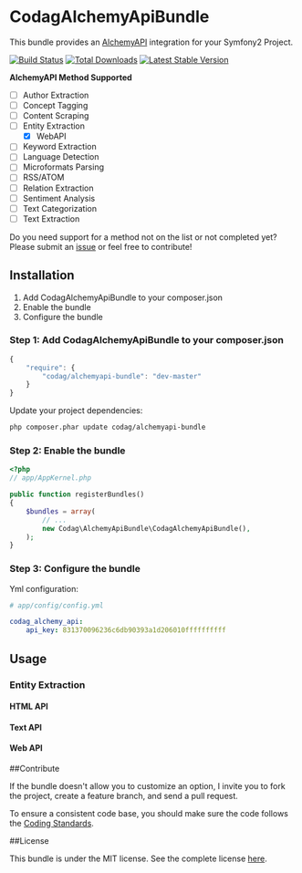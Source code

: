 # CodagAlchemyApiBundle

This bundle provides an [AlchemyAPI](http://www.alchemyapi.com/) integration for your Symfony2 Project.

[![Build Status](https://travis-ci.org/Codag/AlchemyApiBundle.png?branch=master)](https://travis-ci.org/Codag/AlchemyApiBundle)
[![Total Downloads](https://poser.pugx.org/codag/alchemyapi-bundle/downloads.png)](https://packagist.org/packages/codag/alchemyapi-bundle)
[![Latest Stable Version](https://poser.pugx.org/codag/alchemyapi-bundle/v/stable.png)](https://packagist.org/packages/codag/alchemyapi-bundle)

**AlchemyAPI Method Supported**
- [ ] Author Extraction 
- [ ] Concept Tagging
- [ ] Content Scraping
- [ ] Entity Extraction
  - [x] WebAPI
- [ ] Keyword Extraction
- [ ] Language Detection
- [ ] Microformats Parsing
- [ ] RSS/ATOM
- [ ] Relation Extraction
- [ ] Sentiment Analysis
- [ ] Text Categorization
- [ ] Text Extraction

Do you need support for a method not on the list or not completed yet? Please submit an [issue](https://github.com/Codag/AlchemyApiBundle/issues) or feel free to contribute!

## Installation

1. Add CodagAlchemyApiBundle to your composer.json
2. Enable the bundle
3. Configure the bundle

### Step 1: Add CodagAlchemyApiBundle to your composer.json
```js
{
    "require": {
        "codag/alchemyapi-bundle": "dev-master"
    }
}
```

Update your project dependencies: 
```bash
php composer.phar update codag/alchemyapi-bundle
```

### Step 2: Enable the bundle
```php
<?php
// app/AppKernel.php

public function registerBundles()
{
    $bundles = array(
        // ...
        new Codag\AlchemyApiBundle\CodagAlchemyApiBundle(),
    );
}
```

### Step 3: Configure the bundle

Yml configuration:
```yaml
# app/config/config.yml

codag_alchemy_api:
    api_key: 831370096236c6db90393a1d206010ffffffffff
```

## Usage

### Entity Extraction

#### HTML API

#### Text API

#### Web API

##Contribute

If the bundle doesn't allow you to customize an option, I invite you to fork the project, create a feature branch, and send a pull request.

To ensure a consistent code base, you should make sure the code follows
the [Coding Standards](http://symfony.com/doc/2.1/contributing/code/standards.html).


##License

This bundle is under the MIT license. See the complete license [here](https://github.com/Codag/AlchemyApiBundle/blob/master/Resources/meta/LICENSE).


